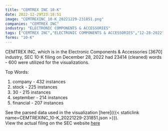 ```yaml
---
title: "CEMTREX INC 10-K"
date: 2022-12-29T23:18:51
image: "CEMTREXINC_10-K_20221229-231851.png"
companies: "CEMTREX INC"
industry: "ELECTRONIC COMPONENTS & ACCESSORIES"
tags: ["CEMTREX INC","ELECTRONIC COMPONENTS & ACCESSORIES","12-28-2022","10-K"]
forms: "10-K"
---
```

CEMTREX INC, which is in the Electronic Components & Accessories [3670] industry, SEC 10-K filing on December 28, 2022 had 23414 (cleaned) words - 600 were utilized for the visualizations.

Top Words:
1. company - 432 instances
2. stock - 225 instances
3. 30 - 215 instances
4. september - 214 instances
5. financial - 207 instances


See the parsed data used in the visualization [here]({{< staticlink name=CEMTREXINC_10-K_20221229-231851.json >}}).  
View the actual filing on the SEC website [here](https://www.sec.gov/Archives/edgar/data/1435064/0001493152-22-036671.txt)